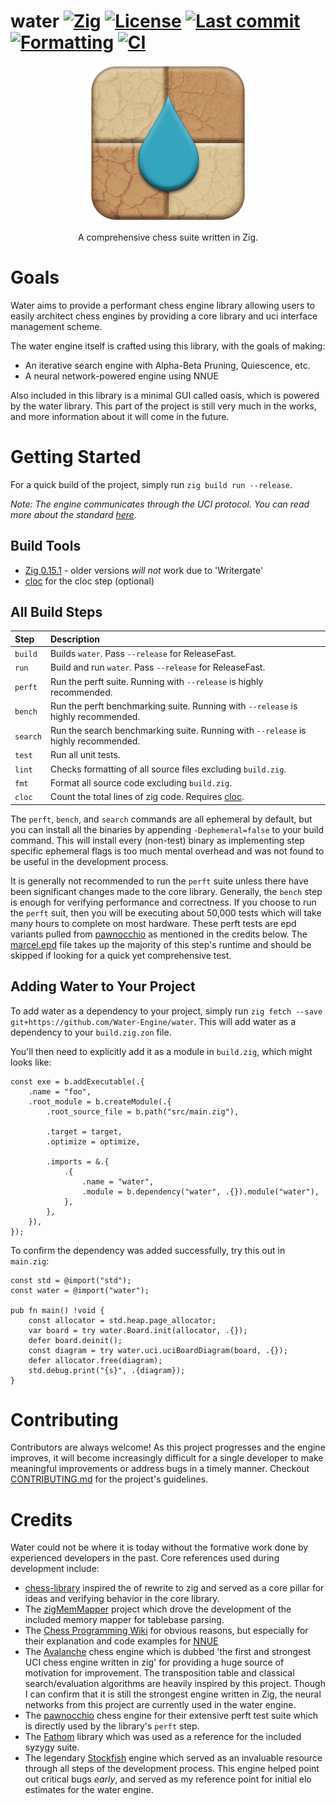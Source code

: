 # water [![Zig](https://img.shields.io/badge/zig-0.15.1-orange)](https://ziglang.org/) [![License](https://img.shields.io/github/license/Water-Engine/water)](LICENSE) [![Last commit](https://img.shields.io/github/last-commit/Water-Engine/water)](https://github.com/Water-Engine/water) [![Formatting](https://github.com/Water-Engine/water/actions/workflows/format.yml/badge.svg)](https://github.com/Water-Engine/water/actions/workflows/format.yml) [![CI](https://github.com/Water-Engine/water/actions/workflows/ci.yml/badge.svg)](https://github.com/Water-Engine/water/actions/workflows/ci.yml)

<p align="center">
  <img src="/.github/resources/logo.png" alt="water logo" width="250"/>
</p>

<p align="center">
  A comprehensive chess suite written in Zig.
</p>

# Goals
Water aims to provide a performant chess engine library allowing users to easily architect chess engines by providing a core library and uci interface management scheme.

The water engine itself is crafted using this library, with the goals of making:
- An iterative search engine with Alpha-Beta Pruning, Quiescence, etc.
- A neural network-powered engine using NNUE

Also included in this library is a minimal GUI called oasis, which is powered by the water library. This part of the project is still very much in the works, and more information about it will come in the future.

# Getting Started
For a quick build of the project, simply run `zig build run --release`.

_Note: The engine communicates through the UCI protocol. You can read more about the standard [here](https://gist.github.com/DOBRO/2592c6dad754ba67e6dcaec8c90165bf)._

## Build Tools
- [Zig 0.15.1](https://ziglang.org/download/) - older versions _will not_ work due to 'Writergate'
- [cloc](https://github.com/AlDanial/cloc) for the cloc step (optional)

## All Build Steps
| **Step**    | Description                                                                           |
|:------------|:--------------------------------------------------------------------------------------|
| `build`     | Builds `water`. Pass `--release` for ReleaseFast.                                     |
| `run`       | Build and run `water`. Pass `--release` for ReleaseFast.                              |
| `perft`     | Run the perft suite. Running with `--release` is highly recommended.                  |
| `bench`     | Run the perft benchmarking suite. Running with `--release` is highly recommended.     |
| `search`    | Run the search benchmarking suite. Running with `--release` is highly recommended.    |
| `test`      | Run all unit tests.                                                                   |
| `lint`      | Checks formatting of all source files excluding `build.zig`.                          |
| `fmt`       | Format all source code excluding `build.zig`.                                         |
| `cloc`      | Count the total lines of zig code. Requires [cloc](https://github.com/AlDanial/cloc). |

The `perft`, `bench`, and `search` commands are all ephemeral by default, but you can install all the binaries by appending `-Dephemeral=false` to your build command. This will install every (non-test) binary as implementing step specific ephemeral flags is too much mental overhead and was not found to be useful in the development process.

It is generally not recommended to run the `perft` suite unless there have been significant changes made to the core library. Generally, the `bench` step is enough for verifying performance and correctness. If you choose to run the `perft` suit, then you will be executing about 50,000 tests which will take many hours to complete on most hardware. These perft tests are epd variants pulled from [pawnocchio](https://github.com/JonathanHallstrom/pawnocchio) as mentioned in the credits below. The [marcel.epd](benchmarks/perft/epd/marcel.epd) file takes up the majority of this step's runtime and should be skipped if looking for a quick yet comprehensive test. 

## Adding Water to Your Project
To add water as a dependency to your project, simply run `zig fetch --save git+https://github.com/Water-Engine/water`. This will add water as a dependency to your `build.zig.zon` file.

You'll then need to explicitly add it as a module in `build.zig`, which might looks like:

```zig
const exe = b.addExecutable(.{
    .name = "foo",
    .root_module = b.createModule(.{
        .root_source_file = b.path("src/main.zig"),

        .target = target,
        .optimize = optimize,

        .imports = &.{
            .{
                .name = "water",
                .module = b.dependency("water", .{}).module("water"),
            },
        },
    }),
});
```

To confirm the dependency was added successfully, try this out in `main.zig`:

```zig
const std = @import("std");
const water = @import("water");

pub fn main() !void {
    const allocator = std.heap.page_allocator;
    var board = try water.Board.init(allocator, .{});
    defer board.deinit();
    const diagram = try water.uci.uciBoardDiagram(board, .{});
    defer allocator.free(diagram);
    std.debug.print("{s}", .{diagram});
}
```

# Contributing
Contributors are always welcome! As this project progresses and the engine improves, it will become increasingly difficult for a single developer to make meaningful improvements or address bugs in a timely manner. Checkout [CONTRIBUTING.md](.github/CONTRIBUTING.md) for the project's guidelines.

# Credits
Water could not be where it is today without the formative work done by experienced developers in the past. Core references used during development include:
- [chess-library](https://github.com/Disservin/chess-library) inspired the of rewrite to zig and served as a core pillar for ideas and verifying behavior in the core library.
- The [zigMemMapper](https://github.com/SuSonicTH/zigMemMapper) project which drove the development of the included memory mapper for tablebase parsing.
- The [Chess Programming Wiki](https://www.chessprogramming.org/) for obvious reasons, but especially for their explanation and code examples for [NNUE](https://www.chessprogramming.org/NNUE)
- The [Avalanche](https://github.com/SnowballSH/Avalanche) chess engine which is dubbed 'the first and strongest UCI chess engine written in zig' for providing a huge source of motivation for improvement. The transposition table and classical search/evaluation algorithms are heavily inspired by this project. Though I can confirm that it is still the strongest engine written in Zig, the neural networks from this project are currently used in the water engine.
- The [pawnocchio](https://github.com/JonathanHallstrom/pawnocchio)  chess engine for their extensive perft test suite which is directly used by the library's `perft` step.
- The [Fathom](https://github.com/basil00/Fathom) library which was used as a reference for the included syzygy suite. 
- The legendary [Stockfish](https://github.com/official-stockfish/Stockfish) engine which served as an invaluable resource through all steps of the development process. This engine helped point out critical bugs _early_, and served as my reference point for initial elo estimates for the water engine.
